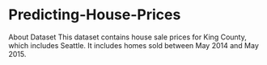 # Predicting-House-Prices
About Dataset This dataset contains house sale prices for King County, which includes Seattle. It includes homes sold between May 2014 and May 2015.
